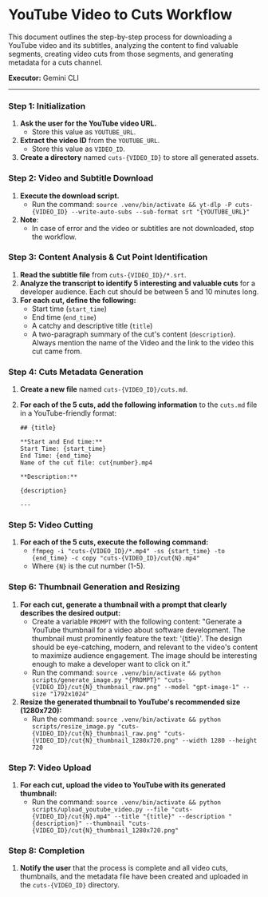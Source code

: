 # YouTube Video to Cuts Workflow

This document outlines the step-by-step process for downloading a YouTube video and its subtitles, analyzing the content to find valuable segments, creating video cuts from those segments, and generating metadata for a cuts channel.

**Executor:** Gemini CLI

---

### **Step 1: Initialization**

1.  **Ask the user for the YouTube video URL.**
    *   Store this value as `YOUTUBE_URL`.
2.  **Extract the video ID** from the `YOUTUBE_URL`.
    *   Store this value as `VIDEO_ID`.
3.  **Create a directory** named `cuts-{VIDEO_ID}` to store all generated assets.

### **Step 2: Video and Subtitle Download**

1.  **Execute the download script.**
    *   Run the command: `source .venv/bin/activate && yt-dlp -P cuts-{VIDEO_ID} --write-auto-subs --sub-format srt "{YOUTUBE_URL}"`
2.  **Note**:
    *   In case of error and the video or subtitles are not downloaded, stop the workflow.

### **Step 3: Content Analysis & Cut Point Identification**

1.  **Read the subtitle file** from `cuts-{VIDEO_ID}/*.srt`.
2.  **Analyze the transcript to identify 5 interesting and valuable cuts** for a developer audience. Each cut should be between 5 and 10 minutes long.
3.  **For each cut, define the following:**
    *   Start time (`start_time`)
    *   End time (`end_time`)
    *   A catchy and descriptive title (`title`)
    *   A two-paragraph summary of the cut's content (`description`). Always mention the name of the Video and the link to the video this cut came from.

### **Step 4: Cuts Metadata Generation**

1.  **Create a new file** named `cuts-{VIDEO_ID}/cuts.md`.
2.  **For each of the 5 cuts, add the following information** to the `cuts.md` file in a YouTube-friendly format:

    ```
    ## {title}

    **Start and End time:**
    Start Time: {start_time}
    End Time: {end_time}
    Name of the cut file: cut{number}.mp4

    **Description:**

    {description}

    --- 
    ```

### **Step 5: Video Cutting**

1.  **For each of the 5 cuts, execute the following command:**
    *   `ffmpeg -i "cuts-{VIDEO_ID}/*.mp4" -ss {start_time} -to {end_time} -c copy "cuts-{VIDEO_ID}/cut{N}.mp4"`
    *   Where `{N}` is the cut number (1-5).

### **Step 6: Thumbnail Generation and Resizing**

1.  **For each cut, generate a thumbnail with a prompt that clearly describes the desired output:**
    *   Create a variable `PROMPT` with the following content: "Generate a YouTube thumbnail for a video about software development. The thumbnail must prominently feature the text: '{title}'. The design should be eye-catching, modern, and relevant to the video's content to maximize audience engagement. The image should be interesting enough to make a developer want to click on it."
    *   Run the command: `source .venv/bin/activate && python scripts/generate_image.py "{PROMPT}" "cuts-{VIDEO_ID}/cut{N}_thumbnail_raw.png" --model "gpt-image-1" --size "1792x1024"`
2.  **Resize the generated thumbnail to YouTube's recommended size (1280x720):**
    *   Run the command: `source .venv/bin/activate && python scripts/resize_image.py "cuts-{VIDEO_ID}/cut{N}_thumbnail_raw.png" "cuts-{VIDEO_ID}/cut{N}_thumbnail_1280x720.png" --width 1280 --height 720`

### **Step 7: Video Upload**

1.  **For each cut, upload the video to YouTube with its generated thumbnail:**
    *   Run the command: `source .venv/bin/activate && python scripts/upload_youtube_video.py --file "cuts-{VIDEO_ID}/cut{N}.mp4" --title "{title}" --description "{description}" --thumbnail "cuts-{VIDEO_ID}/cut{N}_thumbnail_1280x720.png"`

### **Step 8: Completion**

1.  **Notify the user** that the process is complete and all video cuts, thumbnails, and the metadata file have been created and uploaded in the `cuts-{VIDEO_ID}` directory.
